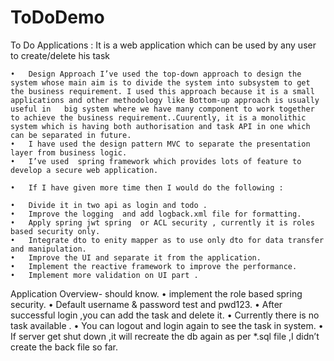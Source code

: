 # ToDoDemo

To Do Applications : 
It is a web application which can be used by any user to create/delete his task

	•	Design Approach I’ve used the top-down approach to design the system whose main aim is to divide the system into subsystem to get the business requirement. I used this approach because it is a small applications and other methodology like Bottom-up approach is usually useful in   big system where we have many component to work together to achieve the business requirement..Cuurently, it is a monolithic system which is having both authorisation and task API in one which can be separated in future.
	•	I have used the design pattern MVC to separate the presentation layer from business logic.
	•	I’ve used  spring framework which provides lots of feature to develop a secure web application.

	•	If I have given more time then I would do the following :

	•	Divide it in two api as login and todo .
	•	Improve the logging  and add logback.xml file for formatting.
	•	Apply spring jwt spring  or ACL security , currently it is roles based security only.
	•	Integrate dto to enity mapper as to use only dto for data transfer and manipulation.
	•	Improve the UI and separate it from the application.
	•	Implement the reactive framework to improve the performance.
	•	Implement more validation on UI part .

Application Overview- should know.
	•	implement the role based spring security.
	•	Default username & password test and pwd123.
	•	After successful login ,you can add the task and delete it.
	•	Currently there is no task available .
	•	You can logout and login again to see the task in system.
	•	If server get shut down  ,it will recreate the db again as per *.sql file ,I didn’t create the back file so far.


 
